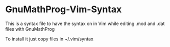 GnuMathProg-Vim-Syntax
======================

This is a syntax file to have the syntax on in Vim while editing .mod and .dat files with GnuMathProg

To install it just copy files in ~/.vim/syntax
